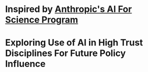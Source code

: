 # Inspired by [Anthropic's AI For Science Program](https://www.anthropic.com/news/ai-for-science-program)

# Exploring Use of AI in High Trust Disciplines For Future Policy Influence
